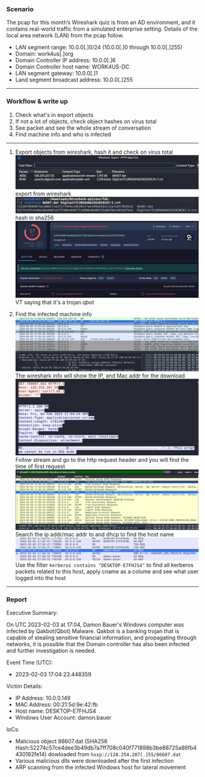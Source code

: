 ### Scenario

The pcap for this month’s Wireshark quiz is from an AD environment, 
and it contains real-world traffic from a simulated enterprise setting. 
Details of the local area network (LAN) from the pcap follow.

- LAN segment range: 10.0.0[.]0/24 (10.0.0[.]0 through 10.0.0[.]255)
- Domain: work4us[.]org
- Domain Controller IP address: 10.0.0[.]6
- Domain Controller host name: WORK4US-DC
- LAN segment gateway: 10.0.0[.]1
- Land segment broadcast address: 10.0.0[.]255

---
### Workflow & write up

1. Check what's in export objects
2. If not a lot of objects, check object hashes on virus total
3. See packet and see the whole stream of conversation
4. Find machine info and who is infected

---
1. Export objects from wireshark, hash it and check on virus total
![ObjectDownload](images/download.jpg)
export from wireshark
![hash](images/hashing.jpg)
hash in sha256
![VT](images/vt.jpg)
VT saying that it's a trojan.qbot

2. Find the infected machine info
![overview](images/overview.jpg)
The wireshark info will show the IP, and Mac addr for the download
![followStream](images/convo.jpg)
Follow stream and go to the http request header and you will find the time of first request
![host](images/hostname.jpg)
Search the ip addr/mac addr to and dhcp to find the host name
![findU](images/finduser.jpg)
Use the filter `kerberos contains "DESKTOP-E7FHJS4"` to find all kerberos packets related to this host, apply cname as a colume
and see what user logged into the host

---
### Report
Executive Summary:

On UTC 2023-02-03 at 17:04, Damon Bauer's Windows computer was infected by Qakbot(Qbot) Malware. Qakbot is a banking trojan that
is capable of stealing sensitive financial information, and propagating through networks, it is possible that the Domain 
controller has also been infected and further investigation is needed.

Event Time (UTC):
 - 2023-02-03 17:04:23.448359

Victim Details:
 - IP Address: 10.0.0.149
 - MAC Address: 00:21:5d:9e:42:fb
 - Host name: DESKTOP-E7FHJS4
 - Windows User Account: damon.bauer

IoCs:
 - Malicious object 86607.dat (SHA256 Hash:52274c57ce4dee3b49db7a7ff708c040f771898b3be88725a86fb4430182fe14) dowloaded from `hxxp://128.254.207[.]55/86607.dat`
 - Various malicious dlls were downloaded after the first infection
 - ARP scanning from the infected Windows host for lateral movement
